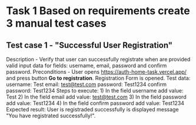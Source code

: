 # Task 1 Based on requirements create 3 manual test cases
## Test case 1 - "Successful User Registration" 
Description - Verify that user can successfully registrate when are provided valid input data for fields: username, email, password and confirm password.
Preconditions - User opens https://auth-home-task.vercel.app/ and press button **Go to registration**. Registration Form is opened.
Test data:
	username: Test
 	email: test@test.com
  	password: Test1234
   	confirm password: Test1234
Steps to execute:
	1) In the field username add value: Test
 	2) In the field email add value: test@test.com
  	3) In the field password add value: Test1234
   	4) In the field confirm password add value: Test1234
Expected result: User is registraded successfully is displayed message "You have registrated successfully!".
